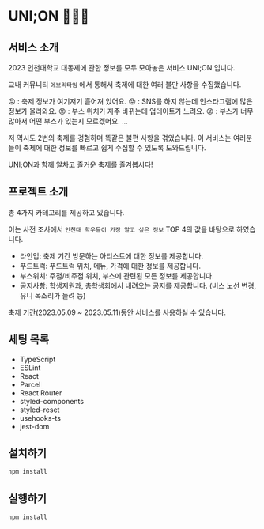 # UNI;ON 🦁💛💙

## 서비스 소개

2023 인천대학교 대동제에 관한 정보를 모두 모아놓은 서비스 UNI;ON 입니다.

교내 커뮤니티 `에브리타임` 에서 통해서 축제에 대한 여러 불만 사항을 수집했습니다.

😡 : 축제 정보가 여기저기 흩어져 있어요.
😡 : SNS를 하지 않는데 인스타그램에 많은 정보가 올라와요.
😡 : 부스 위치가 자주 바뀌는데 업데이트가 느려요.
😡 : 부스가 너무 많아서 어떤 부스가 있는지 모르겠어요.
...

저 역시도 2번의 축제를 경험하며 똑같은 불편 사항을 겪었습니다.
이 서비스는 여러분들이 축제에 대한 정보를 빠르고 쉽게 수집할 수 있도록 도와드립니다.

UNI;ON과 함께 알차고 즐거운 축제를 즐겨봅시다!

## 프로젝트 소개

총 4가지 카테고리를 제공하고 있습니다.

이는 사전 조사에서 `인천대 학우들이 가장 알고 싶은 정보` TOP 4의 값을 바탕으로 하였습니다.

- 라인업: 축제 기간 방문하는 아티스트에 대한 정보를 제공합니다.
- 푸드트럭: 푸드트럭 위치, 메뉴, 가격에 대한 정보를 제공합니다.
- 부스위치: 주점/비주점 위치, 부스에 관련된 모든 정보를 제공합니다.
- 공지사항: 학생지원과, 총학생회에서 내려오는 공지를 제공합니다. (버스 노선 변경, 유니 목소리가 들려 등)

축제 기간(2023.05.09 ~ 2023.05.11)동안 서비스를 사용하실 수 있습니다.

## 세팅 목록

- TypeScript
- ESLint
- React
- Parcel
- React Router
- styled-components
- styled-reset
- usehooks-ts
- jest-dom

## 설치하기

```bash
npm install
```

## 실행하기

```bash
npm install
```
